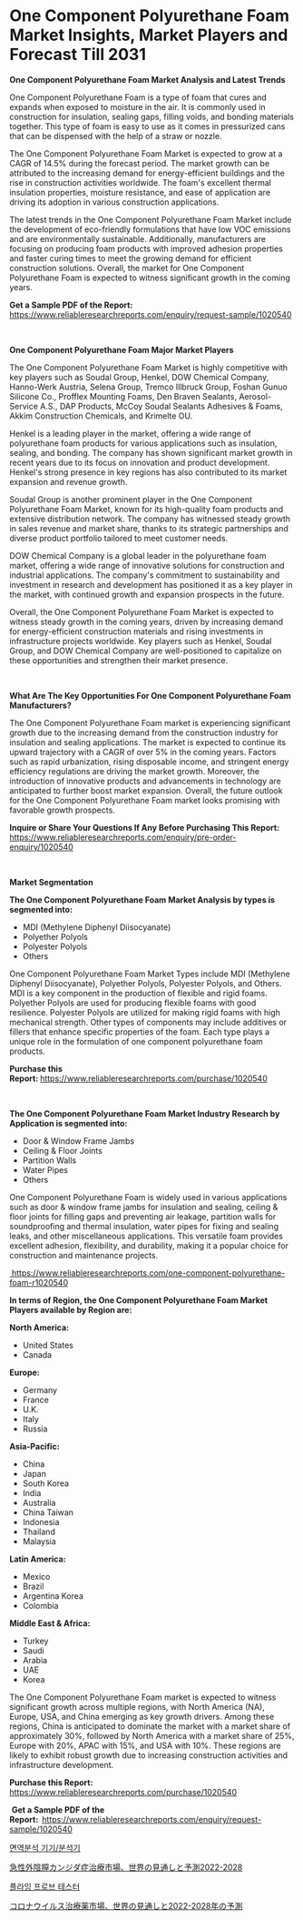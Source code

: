 <p><h1>One Component Polyurethane Foam Market Insights, Market Players and Forecast Till 2031</h1></p><p><strong>One Component Polyurethane Foam Market Analysis and Latest Trends</strong></p>
<p><p>One Component Polyurethane Foam is a type of foam that cures and expands when exposed to moisture in the air. It is commonly used in construction for insulation, sealing gaps, filling voids, and bonding materials together. This type of foam is easy to use as it comes in pressurized cans that can be dispensed with the help of a straw or nozzle.</p><p>The One Component Polyurethane Foam Market is expected to grow at a CAGR of 14.5% during the forecast period. The market growth can be attributed to the increasing demand for energy-efficient buildings and the rise in construction activities worldwide. The foam's excellent thermal insulation properties, moisture resistance, and ease of application are driving its adoption in various construction applications.</p><p>The latest trends in the One Component Polyurethane Foam Market include the development of eco-friendly formulations that have low VOC emissions and are environmentally sustainable. Additionally, manufacturers are focusing on producing foam products with improved adhesion properties and faster curing times to meet the growing demand for efficient construction solutions. Overall, the market for One Component Polyurethane Foam is expected to witness significant growth in the coming years.</p></p>
<p><strong>Get a Sample PDF of the Report:&nbsp;</strong> <a href="https://www.reliableresearchreports.com/enquiry/request-sample/1020540">https://www.reliableresearchreports.com/enquiry/request-sample/1020540</a></p>
<p>&nbsp;</p>
<p><strong>One Component Polyurethane Foam Major Market Players</strong></p>
<p><p>The One Component Polyurethane Foam Market is highly competitive with key players such as Soudal Group, Henkel, DOW Chemical Company, Hanno-Werk Austria, Selena Group, Tremco Illbruck Group, Foshan Gunuo Silicone Co., Profflex Mounting Foams, Den Braven Sealants, Aerosol-Service A.S., DAP Products, McCoy Soudal Sealants Adhesives & Foams, Akkim Construction Chemicals, and Krimelte OU.</p><p>Henkel is a leading player in the market, offering a wide range of polyurethane foam products for various applications such as insulation, sealing, and bonding. The company has shown significant market growth in recent years due to its focus on innovation and product development. Henkel's strong presence in key regions has also contributed to its market expansion and revenue growth.</p><p>Soudal Group is another prominent player in the One Component Polyurethane Foam Market, known for its high-quality foam products and extensive distribution network. The company has witnessed steady growth in sales revenue and market share, thanks to its strategic partnerships and diverse product portfolio tailored to meet customer needs.</p><p>DOW Chemical Company is a global leader in the polyurethane foam market, offering a wide range of innovative solutions for construction and industrial applications. The company's commitment to sustainability and investment in research and development has positioned it as a key player in the market, with continued growth and expansion prospects in the future.</p><p>Overall, the One Component Polyurethane Foam Market is expected to witness steady growth in the coming years, driven by increasing demand for energy-efficient construction materials and rising investments in infrastructure projects worldwide. Key players such as Henkel, Soudal Group, and DOW Chemical Company are well-positioned to capitalize on these opportunities and strengthen their market presence.</p></p>
<p>&nbsp;</p>
<p><strong>What Are The Key Opportunities For One Component Polyurethane Foam Manufacturers?</strong></p>
<p><p>The One Component Polyurethane Foam market is experiencing significant growth due to the increasing demand from the construction industry for insulation and sealing applications. The market is expected to continue its upward trajectory with a CAGR of over 5% in the coming years. Factors such as rapid urbanization, rising disposable income, and stringent energy efficiency regulations are driving the market growth. Moreover, the introduction of innovative products and advancements in technology are anticipated to further boost market expansion. Overall, the future outlook for the One Component Polyurethane Foam market looks promising with favorable growth prospects.</p></p>
<p><strong>Inquire or Share Your Questions If Any Before Purchasing This Report:</strong> <a href="https://www.reliableresearchreports.com/enquiry/pre-order-enquiry/1020540">https://www.reliableresearchreports.com/enquiry/pre-order-enquiry/1020540</a></p>
<p>&nbsp;</p>
<p><strong>Market Segmentation</strong></p>
<p><strong>The One Component Polyurethane Foam Market Analysis by types is segmented into:</strong></p>
<p><ul><li>MDI (Methylene Diphenyl Diisocyanate)</li><li>Polyether Polyols</li><li>Polyester Polyols</li><li>Others</li></ul></p>
<p><p>One Component Polyurethane Foam Market Types include MDI (Methylene Diphenyl Diisocyanate), Polyether Polyols, Polyester Polyols, and Others. MDI is a key component in the production of flexible and rigid foams. Polyether Polyols are used for producing flexible foams with good resilience. Polyester Polyols are utilized for making rigid foams with high mechanical strength. Other types of components may include additives or fillers that enhance specific properties of the foam. Each type plays a unique role in the formulation of one component polyurethane foam products.</p></p>
<p><strong>Purchase this Report:&nbsp;</strong><a href="https://www.reliableresearchreports.com/purchase/1020540">https://www.reliableresearchreports.com/purchase/1020540</a></p>
<p>&nbsp;</p>
<p><strong>The One Component Polyurethane Foam Market Industry Research by Application is segmented into:</strong></p>
<p><ul><li>Door & Window Frame Jambs</li><li>Ceiling & Floor Joints</li><li>Partition Walls</li><li>Water Pipes</li><li>Others</li></ul></p>
<p><p>One Component Polyurethane Foam is widely used in various applications such as door & window frame jambs for insulation and sealing, ceiling & floor joints for filling gaps and preventing air leakage, partition walls for soundproofing and thermal insulation, water pipes for fixing and sealing leaks, and other miscellaneous applications. This versatile foam provides excellent adhesion, flexibility, and durability, making it a popular choice for construction and maintenance projects.</p></p>
<p><a href="https://www.reliableresearchreports.com/one-component-polyurethane-foam-r1020540">&nbsp;https://www.reliableresearchreports.com/one-component-polyurethane-foam-r1020540</a></p>
<p><strong>In terms of Region, the One Component Polyurethane Foam Market Players available by Region are:</strong></p>
<p>
    <p> <strong> North America: </strong>
        <ul>
            <li>United States</li>
            <li>Canada</li>
        </ul>
        </p> 
    <p> <strong> Europe: </strong>
        <ul>
            <li>Germany</li>
            <li>France</li>
            <li>U.K.</li>
            <li>Italy</li>
            <li>Russia</li>
        </ul>
        </p> 
    <p> <strong> Asia-Pacific: </strong>
        <ul>
            <li>China</li>
            <li>Japan</li>
            <li>South Korea</li>
            <li>India</li>
            <li>Australia</li>
            <li>China Taiwan</li>
            <li>Indonesia</li>
            <li>Thailand</li>
            <li>Malaysia</li>
        </ul>
        </p> 
    <p> <strong> Latin America: </strong>
        <ul>
            <li>Mexico</li>
            <li>Brazil</li>
            <li>Argentina Korea</li>
            <li>Colombia</li>
        </ul>
        </p> 
    <p> <strong> Middle East & Africa: </strong>
        <ul>
            <li>Turkey</li>
            <li>Saudi</li>
            <li>Arabia</li>
            <li>UAE</li>
            <li>Korea</li>
        </ul>
    </p>
    </p>
<p><p>The One Component Polyurethane Foam market is expected to witness significant growth across multiple regions, with North America (NA), Europe, USA, and China emerging as key growth drivers. Among these regions, China is anticipated to dominate the market with a market share of approximately 30%, followed by North America with a market share of 25%, Europe with 20%, APAC with 15%, and USA with 10%. These regions are likely to exhibit robust growth due to increasing construction activities and infrastructure development.</p></p>
<p><strong>Purchase this Report: </strong><a href="https://www.reliableresearchreports.com/purchase/1020540">https://www.reliableresearchreports.com/purchase/1020540</a></p>
<p>&nbsp;<strong>Get a Sample PDF of the Report:&nbsp;&nbsp;</strong><a href="https://www.reliableresearchreports.com/enquiry/request-sample/1020540">https://www.reliableresearchreports.com/enquiry/request-sample/1020540</a></p>
<p><strong></strong></p>
<p><p><a href="https://medium.com/@xiomaraborjasd54/%EB%A9%B4%EC%97%AD%EA%B2%80%EC%82%AC-%EA%B8%B0%EA%B8%B0-%EB%B6%84%EC%84%9D%EA%B8%B0-%EC%8B%9C%EC%9E%A5-%EA%B7%9C%EB%AA%A8-%EC%A0%90%EC%9C%A0%EC%9C%A8-%EB%B0%8F-%ED%8A%B8%EB%A0%8C%EB%93%9C-%EB%B6%84%EC%84%9D-%EB%B3%B4%EA%B3%A0%EC%84%9C-%EC%B9%98%EB%A3%8C%EC%A0%9C-%EB%AA%A8%EB%8B%88%ED%84%B0%EB%A7%81-%EC%A2%85%EC%96%91%ED%95%99-%EC%8B%AC%EC%9E%A5%ED%95%99-%EB%82%B4%EB%B6%84%EB%B9%84%ED%95%99-%EA%B0%90%EC%97%BC%EC%84%B1-%EC%A7%88%ED%99%98-%EA%B2%80%EC%82%AC-%EC%9E%90%EA%B0%80%EB%A9%B4%EC%97%AD-%EC%A7%88%ED%99%98%EC%9D%84-%ED%86%B5%ED%95%9C-%EC%A2%85%EB%A3%8C%EC%82%AC%EC%9A%A9%EC%97%90-%EB%94%B0%EB%9D%BC-%EC%9B%90%EB%A3%8C-854a5f47f95d">면역분석 기기/분석기</a></p><p><a href="https://medium.com/@lorrainethompson10/%E3%82%B0%E3%83%AD%E3%83%BC%E3%83%90%E3%83%AB%E6%80%A5%E6%80%A7%E5%A4%96%E9%99%B0%E9%83%A8%E3%82%AB%E3%83%B3%E3%82%B8%E3%83%80%E7%97%87%E6%B2%BB%E7%99%82%E5%B8%82%E5%A0%B4-%E3%82%B0%E3%83%AD%E3%83%BC%E3%83%90%E3%83%AB%E5%B1%95%E6%9C%9B%E3%81%A82022-2028%E5%B9%B4%E3%81%AE%E4%BA%88%E6%B8%AC%E5%B8%82%E5%A0%B4%E8%A6%8F%E6%A8%A1%E3%81%8A%E3%82%88%E3%81%B3%E3%82%B7%E3%82%A7%E3%82%A2%E5%88%86%E6%9E%90-minus-%E8%A3%BD%E5%93%81%E3%82%BF%E3%82%A4%E3%83%97%E5%88%A5-%E5%BF%9C%E7%94%A8%E5%88%A5-%E5%9C%B0%E5%9F%9F%E5%88%A5-minus-%E4%BA%88%E6%B8%AC-2024%E5%B9%B4-2031%E5%B9%B4-cf52af55ad34">急性外陰膣カンジダ症治療市場、世界の見通しと予測2022-2028</a></p><p><a href="https://medium.com/@xiomaraborjasd54/%ED%94%8C%EB%9D%BC%EC%9E%89-%ED%94%84%EB%A1%9C%EB%B8%8C-%ED%85%8C%EC%8A%A4%ED%84%B0-%EC%8B%9C%EC%9E%A5%EC%9D%98-%EB%96%A0%EC%98%A4%EB%A5%B4%EB%8A%94-%ED%8A%B8%EB%A0%8C%EB%93%9C%EC%99%80-2024%EB%85%84%EB%B6%80%ED%84%B0-2031%EB%85%84%EA%B9%8C%EC%A7%80%EC%9D%98-%EB%AF%B8%EB%9E%98-%EC%A0%84%EB%A7%9D-5182d061d038">플라잉 프로브 테스터</a></p><p><a href="https://medium.com/@lorrainethompson10/%E6%96%B0%E5%9E%8B%E3%82%B3%E3%83%AD%E3%83%8A%E3%82%A6%E3%82%A4%E3%83%AB%E3%82%B9%E6%B2%BB%E7%99%82%E8%96%AC%E5%B8%82%E5%A0%B4%E3%81%AB%E6%B7%B1%E3%81%8F%E6%B2%A1%E9%A0%AD%E3%81%97-2022%E5%B9%B4%E3%81%8B%E3%82%892028%E5%B9%B4%E3%81%AE%E5%B8%82%E5%A0%B4%E3%81%AE%E3%82%B0%E3%83%AD%E3%83%BC%E3%83%90%E3%83%AB%E5%B1%95%E6%9C%9B%E3%81%A8%E4%BA%88%E6%B8%AC-%E3%81%9D%E3%81%AE%E3%83%88%E3%83%AC%E3%83%B3%E3%83%89-%E5%B8%82%E5%A0%B4%E3%82%BB%E3%82%B0%E3%83%A1%E3%83%B3%E3%83%86%E3%83%BC%E3%82%B7%E3%83%A7%E3%83%B3-%E7%AB%B6%E4%BA%89%E5%88%86%E6%9E%90-93a6b1b74bd4">コロナウイルス治療薬市場、世界の見通しと2022-2028年の予測</a></p></p>